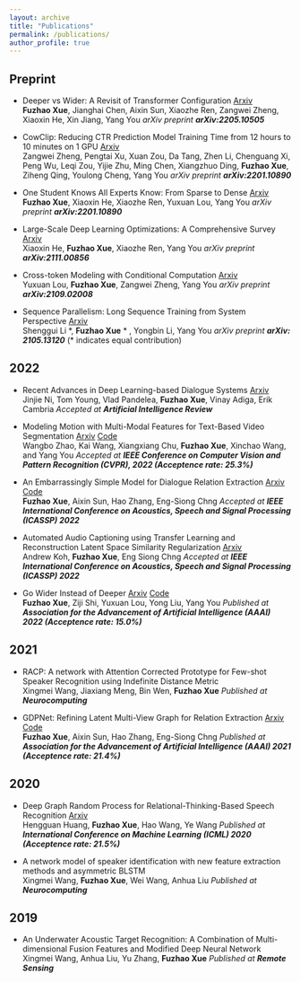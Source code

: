 ```yaml
---
layout: archive
title: "Publications"
permalink: /publications/
author_profile: true
---
```




## Preprint

* Deeper vs Wider: A Revisit of Transformer Configuration [Arxiv](https://arxiv.org/abs/2205.10505)  \
  **Fuzhao Xue**, Jianghai Chen, Aixin Sun, Xiaozhe Ren, Zangwei Zheng, Xiaoxin He, Xin Jiang, Yang You
  *arXiv preprint **arXiv:2205.10505***
  
* CowClip: Reducing CTR Prediction Model Training Time from 12 hours to 10 minutes on 1 GPU [Arxiv](https://arxiv.org/abs/2204.06240)  \
  Zangwei Zheng, Pengtai Xu, Xuan Zou, Da Tang, Zhen Li, Chenguang Xi, Peng Wu, Leqi Zou, Yijie Zhu, Ming Chen, Xiangzhuo Ding, **Fuzhao Xue**, Ziheng Qing, Youlong Cheng, Yang You
  *arXiv preprint **arXiv:2201.10890***
  
* One Student Knows All Experts Know: From Sparse to Dense [Arxiv](https://arxiv.org/abs/2201.10890)  \
  **Fuzhao Xue**, Xiaoxin He, Xiaozhe Ren, Yuxuan Lou, Yang You
  *arXiv preprint **arXiv:2201.10890***

* Large-Scale Deep Learning Optimizations: A Comprehensive Survey [Arxiv](https://arxiv.org/abs/2111.00856)  \
  Xiaoxin He, **Fuzhao Xue**, Xiaozhe Ren, Yang You
  *arXiv preprint **arXiv:2111.00856***

* Cross-token Modeling with Conditional Computation [Arxiv](https://arxiv.org/abs/2109.02008)  \
  Yuxuan Lou, **Fuzhao Xue**, Zangwei Zheng, Yang You
  *arXiv preprint **arXiv:2109.02008***

* Sequence Parallelism: Long Sequence Training from System Perspective [Arxiv](https://arxiv.org/abs/2105.13120)  \
  Shenggui Li \*, **Fuzhao Xue** * , Yongbin Li, Yang You
  *arXiv preprint **arXiv: 2105.13120***  (\* indicates equal contribution)





## 2022

* Recent Advances in Deep Learning-based Dialogue Systems [Arxiv](https://arxiv.org/abs/2105.04387)  \
  Jinjie Ni, Tom Young, Vlad Pandelea, **Fuzhao Xue**, Vinay Adiga, Erik Cambria
  *Accepted at **Artificial Intelligence Review***

* Modeling Motion with Multi-Modal Features for Text-Based Video Segmentation [Arxiv](https://arxiv.org/pdf/2204.02547) [Code](https://github.com/kaiwang960112/2022CVPR-MMMMTBVS) \
  Wangbo Zhao, Kai Wang, Xiangxiang Chu, **Fuzhao Xue**, Xinchao Wang, and Yang You
  *Accepted at **IEEE Conference on Computer Vision and Pattern Recognition (CVPR), 2022 (Acceptence rate: 25.3%)***

* An Embarrassingly Simple Model for Dialogue Relation Extraction [Arxiv](http://arxiv.org/abs/2012.13873) [Code](https://github.com/XueFuzhao/SimpleRE.git)  \
  **Fuzhao Xue**, Aixin Sun, Hao Zhang, Eng-Siong Chng
  *Accepted at **IEEE International Conference on Acoustics, Speech and Signal Processing (ICASSP) 2022***

* Automated Audio Captioning using Transfer Learning and Reconstruction Latent Space Similarity Regularization [Arxiv](https://arxiv.org/abs/2108.04692)  \
  Andrew Koh, **Fuzhao Xue**, Eng Siong Chng
  *Accepted at **IEEE International Conference on Acoustics, Speech and Signal Processing (ICASSP) 2022***

* Go Wider Instead of Deeper [Arxiv](https://arxiv.org/abs/2107.11817) [Code](https://github.com/XueFuzhao/WideNet_Code)  \
  **Fuzhao Xue**, Ziji Shi, Yuxuan Lou, Yong Liu, Yang You
  *Published at **Association for the Advancement of Artificial Intelligence (AAAI) 2022 (Acceptence rate: 15.0%)***
  
## 2021
* RACP: A network with Attention Corrected Prototype for Few-shot Speaker Recognition using Indefinite Distance Metric  \
  Xingmei Wang, Jiaxiang Meng, Bin Wen, **Fuzhao Xue**
  *Published at **Neurocomputing***
  
* GDPNet: Refining Latent Multi-View Graph for Relation Extraction [Arxiv](https://arxiv.org/abs/2012.06780) [Code](https://github.com/XueFuzhao/GDPNet)  \
  **Fuzhao Xue**, Aixin Sun, Hao Zhang, Eng-Siong Chng
  *Published at **Association for the Advancement of Artificial Intelligence (AAAI) 2021 (Acceptence rate: 21.4%)***
  
## 2020
* Deep Graph Random Process for Relational-Thinking-Based Speech Recognition [Arxiv](https://arxiv.org/abs/2007.02126)   \
  Hengguan Huang, **Fuzhao Xue**, Hao Wang, Ye Wang
  *Published at **International Conference on Machine Learning (ICML) 2020 (Acceptence rate: 21.5%)***

* A network model of speaker identification with new feature extraction methods and asymmetric BLSTM  
  Xingmei Wang, **Fuzhao Xue**, Wei Wang, Anhua Liu
  *Published at **Neurocomputing***
  
## 2019
* An Underwater Acoustic Target Recognition: A Combination of Multi-dimensional Fusion Features and Modified Deep Neural Network  
  Xingmei Wang, Anhua Liu, Yu Zhang, **Fuzhao Xue**
  *Published at **Remote Sensing***
